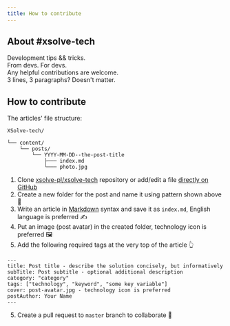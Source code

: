 ```yaml
---
title: How to contribute
---
```


## About #xsolve-tech
Development tips && tricks.  
From devs. For devs.  
Any helpful contributions are welcome.  
3 lines, 3 paragraphs? Doesn't matter.

## How to contribute

The articles' file structure:

```
XSolve-tech/

└── content/
    └── posts/
        └── YYYY-MM-DD--the-post-title
            ├─── index.md
            └─── photo.jpg
```

1. Clone [xsolve-pl/xsolve-tech](https://github.com/xsolve-pl/xsolve-tech)
repository or add/edit a file [directly on GitHub](https://github.com/xsolve-pl/xsolve-tech/new/master/content/posts)
2. Create a new folder for the post and name it using pattern shown above 📂
3. Write an article in [Markdown](https://github.com/adam-p/markdown-here/wiki/Markdown-Cheatsheet)
syntax and save it as `index.md`, English language is preferred ✍️
4. Put an image (post avatar) in the created folder, technology icon is preferred 🖼
5. Add the following required tags at the very top of the article 👆

```
---
title: Post title - describe the solution concisely, but informatively
subTitle: Post subtitle - optional additional description
category: "category"
tags: ["technology", "keyword", "some key variable"]
cover: post-avatar.jpg - technology icon is preferred
postAuthor: Your Name
---
```

5. Create a pull request to `master` branch to collaborate 🙌
